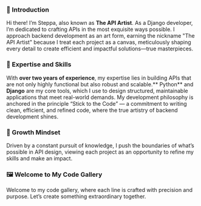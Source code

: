 
<!--
**SteppaCodes/SteppaCodes** is a ✨ _special_ ✨ repository because its `README.md` (this file) appears on your GitHub profile.

Here are some ideas to get you started:

- 🔭 I’m currently working on ...
- 🌱 I’m currently learning ...
- 👯 I’m looking to collaborate on ...
- 🤔 I’m looking for help with ...
- 💬 Ask me about ...
- 📫 How to reach me: ...
- 😄 Pronouns: ...
- ⚡ Fun fact: ...
-->


### 👋 Introduction

Hi there! I’m Steppa, also known as **The API Artist**. As a Django developer, I’m dedicated to crafting APIs in the most exquisite ways possible. I approach backend development as an art form, earning the nickname "The API Artist" because I treat each project as a canvas, meticulously shaping every detail to create efficient and impactful solutions—true masterpieces.

### 🎨 Expertise and Skills

With **over two years of experience**, my expertise lies in building APIs that are not only highly functional but also robust and scalable.** Python** and **Django** are my core tools, which I use to design structured, maintainable applications that meet real-world demands. My development philosophy is anchored in the principle “Stick to the Code” — a commitment to writing clean, efficient, and refined code, where the true artistry of backend development shines.

### 🚀 Growth Mindset

Driven by a constant pursuit of knowledge, I push the boundaries of what’s possible in API design, viewing each project as an opportunity to refine my skills and make an impact.

### 🖼️ Welcome to My Code Gallery

Welcome to my code gallery, where each line is crafted with precision and purpose. Let’s create something extraordinary together.
